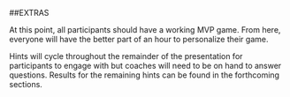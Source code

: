##EXTRAS

At this point, all participants should have a working MVP game. From here,
everyone will have the better part of an hour to personalize their game.

Hints will cycle throughout the remainder of the presentation for participants
to engage with but coaches will need to be on hand to answer questions. Results
for the remaining hints can be found in the forthcoming sections.
